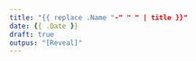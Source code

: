 ```yaml
---
title: "{{ replace .Name "-" " " | title }}"
date: {{ .Date }}
draft: true
outpus: "[Reveal]"
---
```


